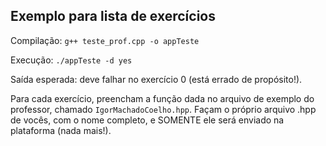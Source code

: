 ## Exemplo para lista de exercícios

Compilação: `g++ teste_prof.cpp -o appTeste`

Execução: `./appTeste -d yes`

Saída esperada: deve falhar no exercício 0 (está errado de propósito!).

Para cada exercício, preencham a função dada no arquivo de exemplo do professor,
chamado `IgorMachadoCoelho.hpp`. Façam o próprio arquivo .hpp de vocês, com o 
nome completo, e SOMENTE ele será enviado na plataforma (nada mais!).

